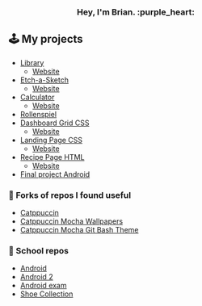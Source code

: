 <h3 align="center">
Hey, I'm Brian. :purple_heart:
</3>

## :joystick: My projects

- [Library](https://github.com/Bfw72886/project-library)
  - [Website](https://project-library-gamma.vercel.app/) 
- [Etch-a-Sketch](https://github.com/Bfw72886/etch-a-sketch)
  - [Website](https://bfw72886.github.io/etch-a-sketch/)
- [Calculator](https://github.com/Bfw72886/calculator)
  - [Website](https://bfw72886.github.io/calculator/)
- [Rollenspiel](https://github.com/Bfw72886/rollenspiel)
- [Dashboard Grid CSS](https://github.com/Bfw72886/dashboard-intermediate)
  - [Website](https://bfw72886.github.io/dashboard-intermediate/)
- [Landing Page CSS](https://github.com/Bfw72886/foundations-landing-page)
  - [Website](https://bfw72886.github.io/foundations-landing-page/)
- [Recipe Page HTML](https://github.com/Bfw72886/odin-recipes)
  - [Website](https://bfw72886.github.io/odin-recipes/)
- [Final project Android](https://github.com/Bfw72886/MyGameProjekt)

### :ribbon: Forks of repos I found useful

- [Catppuccin](https://github.com/catppuccin/catppuccin)
- [Catppuccin Mocha Wallpapers](https://github.com/Bfw72886/walls-catppuccin-mocha)
- [Catppuccin Mocha Git Bash Theme](https://gist.github.com/Bfw72886/41b002cd9c1dfe24358faad52cb6cc59)

### :notebook: School repos

- [Android](https://github.com/Bfw72886/MyTestApp)
- [Android 2](https://github.com/Bfw72886/MySecondTestApp)
- [Android exam](https://github.com/Bfw72886/XML-Klausur)
- [Shoe Collection](https://github.com/Bfw72886/schuhsammlung)

